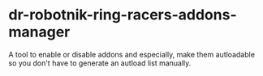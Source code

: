 # dr-robotnik-ring-racers-addons-manager
A tool to enable or disable addons and especially, make them autloadable so you don't have to generate an autload list manually.
